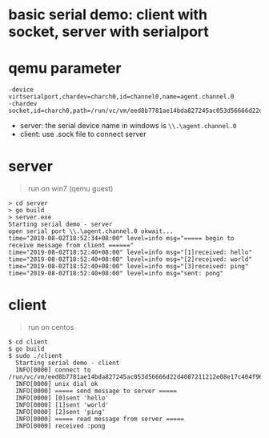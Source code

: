 basic serial demo:  client with socket, server with serialport
==============================================================

# qemu parameter

```
-device virtserialport,chardev=charch0,id=channel0,name=agent.channel.0 
-chardev socket,id=charch0,path=/run/vc/vm/eed8b7781ae14bda827245ac053d56666d22d4087211212e08e17c404f9681b1/kata.sock,server,nowait
```

- server: the serial device name in windows is `\\.\agent.channel.0`
- client: use .sock file to connect server


# server

> run on win7 (qemu guest)

```
> cd server
> go build
> server.exe
Starting serial demo - server
open serial port \\.\agent.channel.0 okwait...
time="2019-08-02T18:52:34+08:00" level=info msg="===== begin to receive message from client ======"
time="2019-08-02T18:52:40+08:00" level=info msg="[1]received: hello"
time="2019-08-02T18:52:40+08:00" level=info msg="[2]received: world"
time="2019-08-02T18:52:40+08:00" level=info msg="[3]received: ping"
time="2019-08-02T18:52:40+08:00" level=info msg="sent: pong"
```


# client

> run on centos

```
$ cd client
$ go build
$ sudo ./client
  Starting serial demo - client
  INFO[0000] connect to /run/vc/vm/eed8b7781ae14bda827245ac053d56666d22d4087211212e08e17c404f9681b1/kata.sock
  INFO[0000] unix dial ok
  INFO[0000] ===== send message to server =====
  INFO[0000] [0]sent 'hello'
  INFO[0000] [1]sent 'world'
  INFO[0000] [2]sent 'ping'
  INFO[0000] ===== read message from server =====
  INFO[0000] received :pong
```